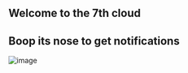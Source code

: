 ## Welcome to the 7th cloud

## Boop its nose to get notifications

![image](https://user-images.githubusercontent.com/28965449/139119260-76efca08-bf5a-4eaf-afcf-039ac1b967a4.png)
